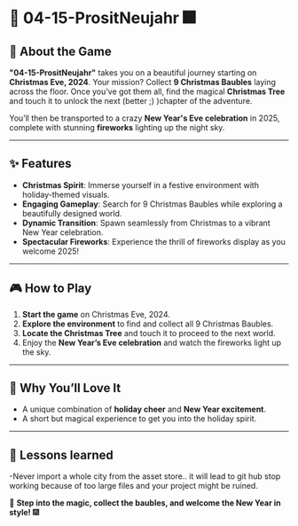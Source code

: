 # 🎄 04-15-PrositNeujahr 🎆

## 📖 About the Game

**"04-15-PrositNeujahr"** takes you on a beautiful journey starting on **Christmas Eve, 2024**. Your mission? Collect **9 Christmas Baubles** laying across the floor. Once you’ve got them all, find the magical **Christmas Tree** and touch it to unlock the next (better ;) )chapter of the adventure.

You’ll then be transported to a crazy **New Year's Eve celebration** in 2025, complete with stunning **fireworks** lighting up the night sky.

---

## ✨ Features

- **Christmas Spirit**: Immerse yourself in a festive environment with holiday-themed visuals.
- **Engaging Gameplay**: Search for 9 Christmas Baubles while exploring a beautifully designed world.
- **Dynamic Transition**: Spawn seamlessly from Christmas to a vibrant New Year celebration.
- **Spectacular Fireworks**: Experience the thrill of fireworks display as you welcome 2025!

---

## 🎮 How to Play

1. **Start the game** on Christmas Eve, 2024.
2. **Explore the environment** to find and collect all 9 Christmas Baubles.
3. **Locate the Christmas Tree** and touch it to proceed to the next world.
4. Enjoy the **New Year’s Eve celebration** and watch the fireworks light up the sky.

---

## 🎉 Why You’ll Love It

- A unique combination of **holiday cheer** and **New Year excitement**.
- A short but magical experience to get you into the holiday spirit.

---

## 🔧 Lessons learned
-Never import a whole city from the asset store.. it will lead to git hub stop working because of too large files and your project might be ruined.

🎄 **Step into the magic, collect the baubles, and welcome the New Year in style!** 🎆


